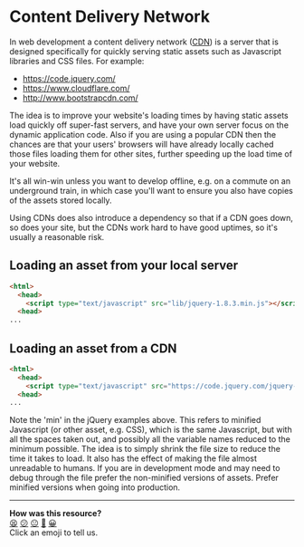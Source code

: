 Content Delivery Network
=======================

In web development a content delivery network ([CDN](https://en.wikipedia.org/wiki/Content_delivery_network)) is a server that is designed specifically for quickly serving static assets such as Javascript libraries and CSS files.  For example:

* https://code.jquery.com/
* https://www.cloudflare.com/
* http://www.bootstrapcdn.com/

The idea is to improve your website's loading times by having static assets load quickly off super-fast servers, and have your own server focus on the dynamic application code.  Also if you are using a popular CDN then the chances are that your users' browsers will have already locally cached those files loading them for other sites, further speeding up the load time of your website.

It's all win-win unless you want to develop offline, e.g. on a commute on an underground train, in which case you'll want to ensure you also have copies of the assets stored locally.  

Using CDNs does also introduce a dependency so that if a CDN goes down, so does your site, but the CDNs work hard to have good uptimes, so it's usually a reasonable risk.

## Loading an asset from your local server

```html
<html>
  <head>
    <script type="text/javascript" src="lib/jquery-1.8.3.min.js"></script>
  <head>
...

```

## Loading an asset from a CDN


```html
<html>
  <head>
    <script type="text/javascript" src="https://code.jquery.com/jquery-1.8.3.min.js"></script>
  <head>
...

```

Note the 'min' in the jQuery examples above.  This refers to minified Javascript (or other asset, e.g. CSS), which is the same Javascript, but with all the spaces taken out, and possibly all the variable names reduced to the minimum possible.  The idea is to simply shrink the file size to reduce the time it takes to load.  It also has the effect of making the file almost unreadable to humans.  If you are in development mode and may need to debug through the file prefer the non-minified versions of assets.  Prefer minified versions when going into production.

<!-- BEGIN GENERATED SECTION DO NOT EDIT -->

---

**How was this resource?**  
[😫](https://airtable.com/shrUJ3t7KLMqVRFKR?prefill_Repository=course&prefill_File=pills/content_delivery_network.md&prefill_Sentiment=😫) [😕](https://airtable.com/shrUJ3t7KLMqVRFKR?prefill_Repository=course&prefill_File=pills/content_delivery_network.md&prefill_Sentiment=😕) [😐](https://airtable.com/shrUJ3t7KLMqVRFKR?prefill_Repository=course&prefill_File=pills/content_delivery_network.md&prefill_Sentiment=😐) [🙂](https://airtable.com/shrUJ3t7KLMqVRFKR?prefill_Repository=course&prefill_File=pills/content_delivery_network.md&prefill_Sentiment=🙂) [😀](https://airtable.com/shrUJ3t7KLMqVRFKR?prefill_Repository=course&prefill_File=pills/content_delivery_network.md&prefill_Sentiment=😀)  
Click an emoji to tell us.

<!-- END GENERATED SECTION DO NOT EDIT -->
